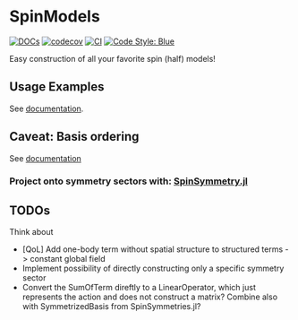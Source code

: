 # SpinModels

[![DOCs](https://img.shields.io/badge/docs-dev-blue.svg)](https://abraemer.github.io/SpinModels.jl/dev)
[![codecov](https://codecov.io/gh/abraemer/SpinModels.jl/branch/main/graph/badge.svg?token=XN6TT95A53)](https://codecov.io/gh/abraemer/SpinModels.jl)
[![CI](https://github.com/abraemer/SpinModels.jl/actions/workflows/ci.yml/badge.svg)](https://github.com/abraemer/SpinModels.jl/actions/workflows/ci.yml)
[![Code Style: Blue](https://img.shields.io/badge/code%20style-blue-4495d1.svg)](https://github.com/invenia/BlueStyle)


Easy construction of all your favorite spin (half) models!

## Usage Examples
See [documentation](https://abraemer.github.io/SpinModels.jl/dev/#Usage-examples).

## Caveat: Basis ordering
See [documentation](https://abraemer.github.io/SpinModels.jl/dev/#index_order)

### Project onto symmetry sectors with: [SpinSymmetry.jl](https://github.com/abraemer/SpinSymmetry.jl)

## TODOs
Think about
- [QoL] Add one-body term without spatial structure to structured terms -> constant global field
- Implement possibility of directly constructing only a specific symmetry sector
- Convert the SumOfTerm direftly to a LinearOperator, which just represents the action and does not construct a matrix? Combine also with SymmetrizedBasis from SpinSymmetries.jl?
